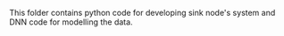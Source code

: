This folder contains python code for developing sink node's system and DNN code for modelling the data.
